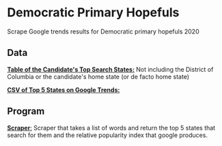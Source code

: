 # Democratic Primary Hopefuls
Scrape Google trends results for Democratic primary hopefuls 2020

## Data
[**Table of the Candidate's Top Search States:**](https://github.com/gperez21/Primary-hopefuls/blob/master/Top_search_states.csv) Not including the District of Columbia or the candidate's home state (or de facto home state)


[**CSV of Top 5 States on Google Trends:**](https://github.com/gperez21/primary-hopefuls/blob/master/candidate_trends_processed.csv)

## Program
[**Scraper**:](https://github.com/gperez21/primary-hopefuls/blob/master/google_trends_scrapper.py) Scraper that takes a list of words and return the top 5 states that search for them and the relative popularity index that google produces. 
